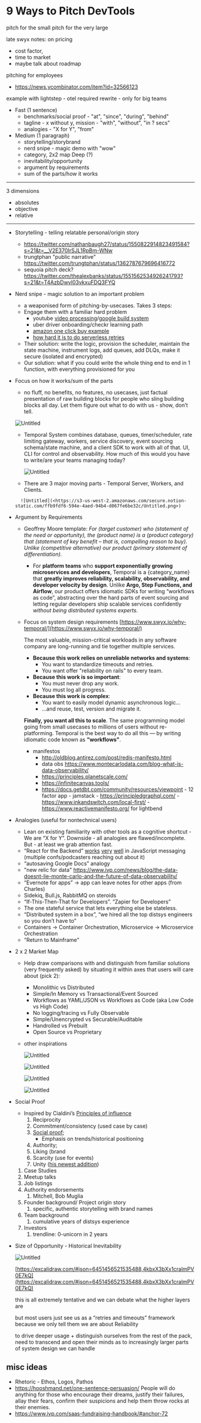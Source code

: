 
# 9 Ways to Pitch DevTools

pitch for the small
pitch for the very large


late swyx notes: on pricing
- cost factor, 
- time to market
- maybe talk about roadmap


pitching for employees
- https://news.ycombinator.com/item?id=32566123

example with lightstep - otel required rewrite - only for big teams



- Fast (1 sentence)
	- benchmarks/social proof - "at", "since", "during",  "behind"
	- tagline - x without y, mission - "with", "without", "in ? secs"
	- analogies - "X for Y", "from"
- Medium (1 paragraph)
	- storytelling/storybrand
	- nerd snipe - magic demo with "wow"
	- category, 2x2 map
Deep (?)
	- inevitability/opportunity
	- argument by requirements
	- sum of the parts/how it works

---

3 dimensions
- absolutes
- objective
- relative

---

- Storytelling - telling relatable personal/origin story
	- https://twitter.com/nathanbaugh27/status/1550822914823491584?s=21&t=__V2E370IrSJL1RpBm-WNw
	- trungtphan "public narrative" https://twitter.com/trungtphan/status/1362787679696416772
	- sequoia pitch deck? https://twitter.com/thealexbanks/status/1551562534926241793?s=21&t=T4AzbDwvl03vkxuFDQ3FYQ
- Nerd snipe - magic solution to an important problem
    -   a weaponised form of pitching-by-usecases. Takes 3 steps:
    -   Engage them with a familiar hard problem
        -   youtube [video processing](https://www.youtube.com/watch?v=aFLU6T15seY)/[google build system](https://www.youtube.com/watch?v=q0KGYwNbf-0)
        -   uber driver onboarding/checkr learning path
        -   [amazon one click buy example](https://www.youtube.com/watch?v=-QqIyICyXbU)
        -   [how hard it is to do serverless retries](https://aws.amazon.com/blogs/compute/using-amazon-sqs-dead-letter-queues-to-replay-messages/)
    -   Their solution: write the logic, provision the scheduler, maintain the state machine, instrument logs, add queues, add DLQs, make it secure (isolated and encrypted)
    -   Our solution: what if you could write the whole thing end to end in 1 function, with everything provisioned for you
- Focus on how it works/sum of the parts
    
    -   no fluff, no benefits, no features, no usecases, just factual presentation of raw building blocks for people who sling building blocks all day. Let them figure out what to do with us - show, don’t tell.
    
    ![Untitled](https://s3-us-west-2.amazonaws.com/secure.notion-static.com/07f971b9-fa6c-4d6c-a700-5a9d72e22e8d/Untitled.png)
    
    -   Temporal System combines database, queues, timer/scheduler, rate limiting gateway, workers, service discovery, event sourcing schema/state machine, and a client SDK to work with all of that. UI, CLI for control and observability. How much of this would you have to write/are your teams managing today?
        
        ![Untitled](https://s3-us-west-2.amazonaws.com/secure.notion-static.com/c2ca6215-0898-4740-8e09-f746ba8ffe6d/Untitled.png)
        
    -   There are 3 major moving parts - Temporal Server, Workers, and Clients.
        
    
    ```
      ![Untitled](<https://s3-us-west-2.amazonaws.com/secure.notion-static.com/ffb9fdf6-594e-4aed-94b4-d067fe6be32c/Untitled.png>)
    ```
- Argument by Requirements
    -   Geoffrey Moore template: _For (target customer) who (statement of the need or opportunity), the (product name) is a (product category) that (statement of key benefit – that is, compelling reason to buy). Unlike (competitive alternative) our product (primary statement of differentiation)._
        
        -   For **platform teams** who **support exponentially growing microservices and developers**, Temporal is a {category_name} that **greatly improves reliability, scalability, observability, and developer velocity by design**. Unlike **Argo, Step Functions, and Airflow**, our product offers idiomatic SDKs for writing “workflows as code”, abstracting over the hard parts of event sourcing and letting regular developers ship scalable services confidently _without being distributed systems experts._
    -   Focus on system design requirements [](https://www.swyx.io/why-temporal/)[https://www.swyx.io/why-temporal/](https://www.swyx.io/why-temporal/)
        
        The most valuable, mission-critical workloads in any software company are long-running and tie together multiple services.
        
        -   **Because this work relies on unreliable networks and systems**:
            -   You want to standardize timeouts and retries.
            -   You want offer "reliability on rails" to every team.
        -   **Because this work is so important**:
            -   You must never drop any work.
            -   You must log all progress.
        -   **Because this work is complex**:
            -   You want to easily model dynamic asynchronous logic...
            -   ...and reuse, test, version and migrate it.
        
        **Finally, you want all this to scale**. The same programming model going from small usecases to millions of users without re-platforming. Temporal is the best way to do all this — by writing idiomatic code known as **"workflows"**.
        - manifestos
	        - http://oldblog.antirez.com/post/redis-manifesto.html
	        - data obs https://www.montecarlodata.com/blog-what-is-data-observability/
	        - https://principles.planetscale.com/
	        - https://infinitecanvas.tools/
	        - https://docs.getdbt.com/community/resources/viewpoint
					- 12 factor app
					- jamstack
					- https://principledgraphql.com/
					- https://www.inkandswitch.com/local-first/
					- https://www.reactivemanifesto.org/  for lightbend
- Analogies (useful for nontechnical users)
    
    -   Lean on existing familiarity with other tools as a cognitive shortcut - We are “X for Y”. Downside - all analogies are flawed/incomplete. But - at least we grab attention fast.
    -   “React for the Backend” [works](https://changelog.com/jsparty/208) [very](https://docs.google.com/presentation/d/1AarTDS7Xf6twyPk45LhUWAY70KPKH1Vb6DFj4IZ-Nt0/edit) [well](https://docs.google.com/presentation/d/1sJSqNy-t-kVxzrWlqMTp_03nI7Zo8Znr7k0f0C6L9ig/edit) in JavaScript messaging (multiple confs/podcasters reaching out about it)
    -   “autosaving Google Docs” analogy
    - "new relic for data" https://www.ivp.com/news/blog/the-data-doesnt-lie-monte-carlo-and-the-future-of-data-observability/
    -   “Evernote for apps” → app can leave notes for other apps (from Charles)
    -   Sidekiq, Bull.js, RabbitMQ on steroids
    -   “If-This-Then-That for Developers”. “Zapier for Developers”
    -   The one stateful service that lets everything else be stateless.
    -   “Distributed system in a box”, “we hired all the top distsys engineers so you don’t have to”
    -   Containers → Container Orchestration, Microservice → Microservice Orchestration
    -   “Return to Mainframe”
- 2 x 2 Market Map
    -   Help draw comparisons with and distinguish from familiar solutions (very frequently asked) by situating it within axes that users will care about (pick 2):
        -   Monolithic vs Distributed
        -   Simple/In Memory vs Transactional/Event Sourced
        -   Workflows as YAML/JSON vs Workflows as Code (aka Low Code vs High Code)
        -   No logging/tracing vs Fully Observable
        -   Simple/Unencrypted vs Securable/Auditable
        -   Handrolled vs Prebuilt
        -   Open Source vs Proprietary
    -   other inspirations
        
        ![Untitled](https://s3-us-west-2.amazonaws.com/secure.notion-static.com/d333da29-c888-405a-94ea-ef2abf2f70ac/Untitled.png)
        
        ![Untitled](https://s3-us-west-2.amazonaws.com/secure.notion-static.com/309499e0-a743-433c-8c1c-7fee6126a783/Untitled.png)
        
        ![Untitled](https://s3-us-west-2.amazonaws.com/secure.notion-static.com/23b72825-1824-425e-b3b3-88d1011f4c50/Untitled.png)
        
        ![Untitled](https://s3-us-west-2.amazonaws.com/secure.notion-static.com/f149b819-415b-4b72-a2d3-5b1475ae1051/Untitled.png)
- Social Proof
    
    -   Inspired by Cialdini’s [Principles of influence](https://cxl.com/blog/cialdinis-principles-persuasion/)
        1.  Reciprocity
        2.  Commitment/consistency (used case by case)
        3.  [Social proof](https://cxl.com/blog/is-social-proof-really-that-important/);
            -   Emphasis on trends/historical positioning
        4.  Authority;
        5.  Liking (brand
        6.  Scarcity (use for events)
        7.  Unity ([his newest addition](https://cxl.com/blog/cialdini-unity/))
    
    1.  Case Studies
    2.  Meetup talks
    3.  Job listings
    4.  Authority endorsements
        1.  Mitchell, Bob Muglia
    5.  Founder background/ Project origin story
        1.  specific, authentic storytelling with brand names
    6.  Team background
        1.  cumulative years of distsys experience
    7.  Investors
        1.  trendline: 0-unicorn in 2 years
- Size of Opportunity - Historical Inevitability
    
    ![Untitled](https://s3-us-west-2.amazonaws.com/secure.notion-static.com/39a86cd2-8bec-4c7e-ab90-ec8eb0f014e1/Untitled.png)
    
    [](https://excalidraw.com/#json=6451456521535488,4kbxX3bXx1cralmPV0E7kQ)[https://excalidraw.com/#json=6451456521535488,4kbxX3bXx1cralmPV0E7kQ](https://excalidraw.com/#json=6451456521535488,4kbxX3bXx1cralmPV0E7kQ)
    
    this is all extremely tentative and we can debate what the higher layers are
    
    but most users just see us as a “retries and timeouts” framework because we only tell them we are about Reliability
    
    to drive deeper usage + distinguish ourselves from the rest of the pack, need to transcend and open their minds as to increasingly larger parts of system design we can handle


## misc ideas

-   Rhetoric - Ethos, Logos, Pathos
- https://hooshmand.net/one-sentence-persuasion/ People will do anything for those who encourage their dreams, justify their failures, allay their fears, confirm their suspicions and help them throw rocks at their enemies.
- https://www.ivp.com/saas-fundraising-handbook/#anchor-72
